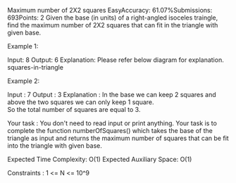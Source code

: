 Maximum number of 2X2 squares
EasyAccuracy: 61.07%Submissions: 693Points: 2
Given the base (in units) of a right-angled isoceles traingle, find the maximum number of 2X2 squares that can fit in the triangle with given base.

Example 1:

Input: 8
Output: 6
Explanation:
Please refer below diagram for explanation.
squares-in-triangle

Example 2:

Input : 7
Output : 3
Explanation : In the base we can keep 2 squares
and above the two squares we can only keep 1 square.  
So the total number of squares are equal to 3.
 
Your task :
You don't need to read input or print anything. Your task is to complete the function numberOfSquares() which takes the base of the triangle as input and returns the maximum number of squares that can be fit into the triangle with given base.
 
Expected Time Complexity: O(1)
Expected Auxiliary Space: O(1)
 
Constraints :
1 <= N <= 10^9